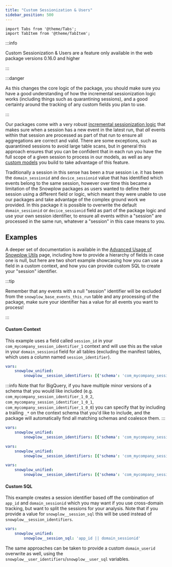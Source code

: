 ```yaml
---
title: "Custom Sessionization & Users"
sidebar_position: 500
---
```

```mdx-code-block
import Tabs from '@theme/Tabs';
import TabItem from '@theme/TabItem';
```

:::info

Custom Sessionization & Users are a feature only available in the web package versions 0.16.0 and higher

:::

:::danger

As this changes the core logic of the package, you should make sure you have a good understanding of how the incremental sessionization logic works (including things such as quarantining sessions), and a good certainty around the tracking of any custom fields you plan to use.

:::


Our packages come with a very robust [incremental sessionization logic](/docs/modeling-your-data/modeling-your-data-with-dbt/dbt-advanced-usage/dbt-incremental-logic/) that makes sure when a session has a new event in the latest run, that _all_ events within that session are processed as part of that run to ensure all aggregations are correct and valid. There are some exceptions, such as quarantined sessions to avoid large table scans, but in general this approach ensures that you can be confident that in each run you have the full scope of a given session to process in our models, as well as any [custom models](/docs/modeling-your-data/modeling-your-data-with-dbt/dbt-custom-models/index.md) you build to take advantage of this feature.

Traditionally a session in this sense has been a _true_ session i.e. it has been the `domain_sessionid` and `device_sessionid` value that has identified which events belong to the same session, however over time this became a limitation of the Snowplow packages as users wanted to define their session using a different field or logic, which meant they were unable to use our packages and take advantage of the complex ground work we provided. In this package it is possible to overwrite the default `domain_sessionid` or `decice_sessionid` field as part of the package logic and use your own session identifier, to ensure all events within a "session" are processed in the same run, whatever a "session" in this case means to you.

## Examples

A deeper set of documentation is available in the [Advanced Usage of Snowplow Utils](/docs/modeling-your-data/modeling-your-data-with-dbt/dbt-models/dbt-utils-data-model/dbt-utils-advanced-operation/index.md?warehouse=redshift%2Bpostgres#utilizing-custom-contexts-or-sdes) page, including how to provide a hierarchy of fields in case one is null, but here are two short example showcasing how you can use a field in a custom context, and how you can provide custom SQL to create your "session" identifier.

:::tip

Remember that any events with a null "session" identifier will be excluded from the `snowplow_base_events_this_run` table and any processing of the package, make sure your identifier has a value for all events you want to process!

:::



#### Custom Context

This example uses a field called `session_id` in your `com_mycompany_session_identifier_1` context and will use this as the value in your `domain_sessionid` field for all tables (excluding the manifest tables, which uses a column named `session_identifier`).

<Tabs groupId="warehouse" queryString>
<TabItem value="bigquery" label="Bigquery" default>

```yml title="dbt_project.yml"
vars:
    snowplow_unified:
        snowplow__session_identifiers: [{'schema': 'com_mycompany_session_identifier_1_*', 'field': 'session_id'}]
```

:::info
Note that for BigQuery, if you have multiple minor versions of a schema that you would like included (e.g. `com_mycompany_session_identifier_1_0_2`, `com_mycompany_session_identifier_1_0_1`, `com_mycompany_session_identifier_1_0_0`) you can specify that by including a trailing `_*` on the context schema that you'd like to include, and the package will automatically find all matching schemas and coalesce them.
:::
</TabItem>
<TabItem value="databricks" label="Databricks" default>

```yml title="dbt_project.yml"
vars:
    snowplow_unified:
        snowplow__session_identifiers: [{'schema': 'com_mycompany_session_identifier_1', 'field': 'session_id'}]
```
</TabItem>
<TabItem value="redshift" label="Redshift & Postgres" default>

```yml title="dbt_project.yml"
vars:
    snowplow_unified:
        snowplow__session_identifiers: [{'schema': 'com_mycompany_session_identifier_1', 'field': 'session_id', 'prefix': 'si'}]
```
</TabItem>
<TabItem value="snowflake" label="Snowflake" default>

```yml title="dbt_project.yml"
vars:
    snowplow_unified:
        snowplow__session_identifiers: [{'schema': 'com_mycompany_session_identifier_1', 'field': 'sessionId'}]
```
</TabItem>
</Tabs>

#### Custom SQL

This example creates a session identifier based off the combination of `app_id` and `domain_sessionid` which you may want if you use cross-domain tracking, but want to split the sessions for your analysis. Note that if you provide a value for `snowplow__session_sql` this will be used instead of `snowplow__session_identifiers`.

```yml title="dbt_project.yml"
vars:
    snowplow_unified:
        snowplow__session_sql: 'app_id || domain_sessionid'
```

The same approaches can be taken to provide a custom `domain_userid` overwrite as well, using the `snowplow__user_identifiers`/`snowplow__user_sql` variables.
